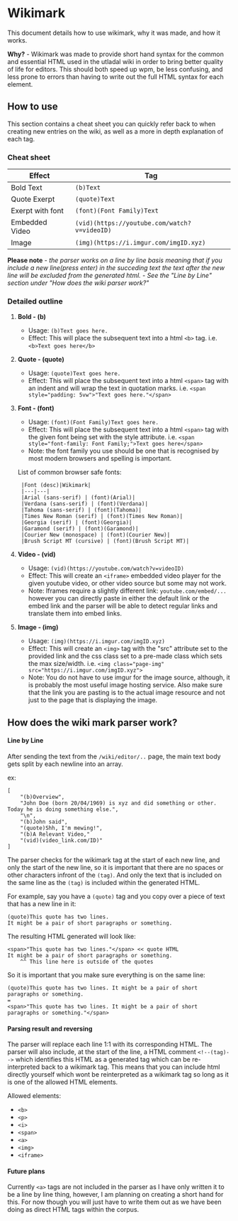 # Wikimark
This document details how to use wikimark, why it was made, and how it works.

**Why?** - Wikimark was made to provide short hand syntax for the common and essential HTML used in the utladal wiki in order to bring better quality of life for editors. This should both speed up wpm, be less confusing, and less prone to errors than having to write out the full HTML syntax for each element.

## How to use
This section contains a cheat sheet you can quickly refer back to when creating new entries on the wiki, as well as a more in depth explanation of each tag.

### Cheat sheet
|Effect|Tag|
|---|---|
|Bold Text|`(b)Text`|
|Quote Exerpt|`(quote)Text`|
|Exerpt with font|`(font)(Font Family)Text`|
|Embedded Video|`(vid)(https://youtube.com/watch?v=videoID)`|
|Image|`(img)(https://i.imgur.com/imgID.xyz)`|

**Please note** - *the parser works on a line by line basis meaning that if you include a new line(press enter) in the succeding text the text after the new line will be excluded from the generated html. - See the "Line by Line" section under "How does the wiki parser work?"*

### Detailed outline
1. **Bold - (b)**
    - Usage: `(b)Text goes here.`
    - Effect: This will place the subsequent text into a html `<b>` tag. i.e. `<b>Text goes here</b>`

2. **Quote - (quote)**
    - Usage: `(quote)Text goes here.`
    - Effect: This will place the subsequent text into a html `<span>` tag with an indent and will wrap the text in quotation marks. i.e. `<span style="padding: 5vw">"Text goes here."</span>`

3. **Font - (font)**
    - Usage: `(font)(Font Family)Text goes here.`
    - Effect: This will place the subsequent text into a html `<span>` tag with the given font being set with the style attribute. i.e. `<span style="font-family: Font Family;">Text goes here</span>`
    - Note: the font family you use should be one that is recognised by most modern browsers and spelling is important.
    
    List of common browser safe fonts:

        |Font (desc)|Wikimark|
        |---|---|
        |Arial (sans-serif) | (font)(Arial)|
        |Verdana (sans-serif) | (font)(Verdana)|
        |Tahoma (sans-serif) | (font)(Tahoma)|
        |Times New Roman (serif) | (font)(Times New Roman)|
        |Georgia (serif) | (font)(Georgia)|
        |Garamond (serif) | (font)(Garamond)|
        |Courier New (monospace) | (font)(Courier New)|
        |Brush Script MT (cursive) | (font)(Brush Script MT)|

4. **Video - (vid)**
    - Usage: `(vid)(https://youtube.com/watch?v=videoID)`
    - Effect: This will create an `<iframe>` embedded video player for the given youtube video, or other video source but some may not work.
    - Note: Iframes require a slightly different link: `youtube.com/embed/...` however you can directly paste in either the default link or the embed link and the parser will be able to detect regular links and translate them into embed links.

5. **Image - (img)**
    - Usage: `(img)(https://i.imgur.com/imgID.xyz)`
    - Effect: This will create an `<img>` tag with the "src" attribute set to the provided link and the css class set to a pre-made class which sets the max size/width. i.e. `<img class="page-img" src="https://i.imgur.com/imgID.xyz">`
    - Note: You do not have to use imgur for the image source, although, it is probably the most useful image hosting service. Also make sure that the link you are pasting is to the actual image resource and not just to the page that is displaying the image.

## How does the wiki mark parser work?
#### Line by Line
After sending the text from the `/wiki/editor/..` page, the main text body gets split by each newline into an array. 

ex:
```
[
    "(b)Overview",
    "John Doe (born 20/04/1969) is xyz and did something or other. Today he is doing something else.",
    "\n",
    "(b)John said",
    "(quote)Shh, I'm mewing!",
    "(b)A Relevant Video,"
    "(vid)(video_link.com/ID)"
]
```
The parser checks for the wikimark tag at the start of each new line, and only the start of the new line, so it is important that there are no spaces or other characters infront of the `(tag)`. And only the text that is included on the same line as the `(tag)` is included within the generated HTML.

For example, say you have a `(quote)` tag and you copy over a piece of text that has a new line in it:
```
(quote)This quote has two lines.
It might be a pair of short paragraphs or something.
```
The resulting HTML generated will look like:
```
<span>"This quote has two lines."</span> << quote HTML
It might be a pair of short paragraphs or something. 
    ^^ This line here is outside of the quotes
```
So it is important that you make sure everything is on the same line:
```
(quote)This quote has two lines. It might be a pair of short paragraphs or something.
=
<span>"This quote has two lines. It might be a pair of short paragraphs or something."</span>
```

#### Parsing result and reversing
The parser will replace each line 1:1 with its corresponding HTML. The parser will also include, at the start of the line, a HTML comment `<!--(tag)-->` which identifies this HTML as a generated tag which can be re-interpreted back to a wikimark tag. This means that you can include html directly yourself which wont be reinterpreted as a wikimark tag so long as it is one of the allowed HTML elements.

Allowed elements:
- `<b>`
- `<p>`
- `<i>`
- `<span>`
- `<a>`
- `<img>`
- `<iframe>`

#### Future plans
Currently `<a>` tags are not included in the parser as I have only written it to be a line by line thing, however, I am planning on creating a short hand for this. For now though you will just have to write them out as we have been doing as direct HTML tags within the corpus.
